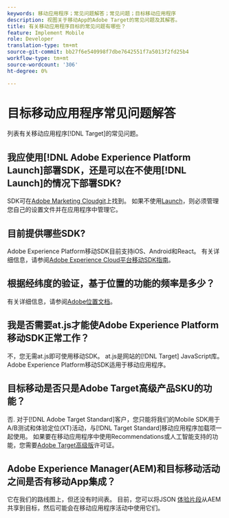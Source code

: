 ```yaml
---
keywords: 移动应用程序；常见问题解答；常见问题；目标移动应用程序
description: 视图关于移动App的Adobe Target的常见问题及其解答。
title: 有关移动应用程序目标的常见问题有哪些？
feature: Implement Mobile
role: Developer
translation-type: tm+mt
source-git-commit: bb27f6e540998f7dbe7642551f7a5013f2fd25b4
workflow-type: tm+mt
source-wordcount: '306'
ht-degree: 0%

---
```



# 目标移动应用程序常见问题解答

列表有关移动应用程序[!DNL Target]的常见问题。

## 我应使用[!DNL Adobe Experience Platform Launch]部署SDK，还是可以在不使用[!DNL Launch]的情况下部署SDK?

SDK可在[Adobe Marketing Cloudgit](https://github.com/Adobe-Marketing-Cloud/acp-sdks/)上找到。 如果不使用[Launch](https://experienceleague.adobe.com/docs/launch/using/overview.html)，则必须管理您自己的设置文件并在应用程序中管理它。

## 目前提供哪些SDK?

Adobe Experience Platform移动SDK目前支持iOS、Android和React。 有关详细信息，请参阅[Adobe Experience Cloud平台移动SDK指南](https://aep-sdks.gitbook.io/docs/)。

## 根据经纬度的验证，基于位置的功能的频率是多少？

有关详细信息，请参阅[Adobe位置文档](https://placesdocs.com/places-services-by-adobe-documentation/)。

## 我是否需要at.js才能使Adobe Experience Platform移动SDK正常工作？

不，您无需at.js即可使用移动SDK。 at.js是网站的[!DNL Target] JavaScript库。 Adobe Experience Platform移动SDK适用于移动应用程序。

## 目标移动是否只是Adobe Target高级产品SKU的功能？

否. 对于[!DNL Adobe Target Standard]客户，您只能将我们的Mobile SDK用于A/B测试和体验定位(XT)活动，与[!DNL Target Standard]移动应用程序加载项一起使用。 如果要在移动应用程序中使用Recommendations或人工智能支持的功能，您需要[Adobe Target高级版](/help/c-intro/intro.md#premium)许可证。

## Adobe Experience Manager(AEM)和目标移动活动之间是否有移动App集成？

它在我们的路线图上，但还没有时间表。 目前，您可以将JSON [体验片段](/help/c-experiences/c-manage-content/aem-experience-fragments.md)从AEM共享到目标，然后可能会在移动应用程序活动中使用它们。
